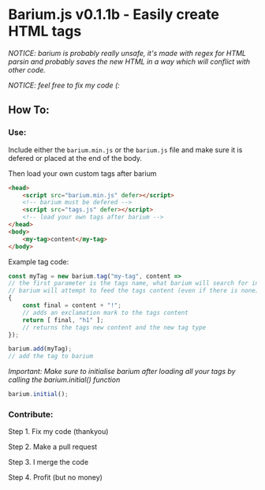 # Barium.js v0.1.1b - Easily create HTML tags

*NOTICE: barium is probably really unsafe, it's made with regex for HTML parsin and probably saves the new HTML in a way which will conflict with other code.*

*NOTICE: feel free to fix my code \(:*

## How To:
### Use:

Include either the `barium.min.js` or the `barium.js` file and make sure it is defered or placed at the end of the body.

Then load your own custom tags after barium
```html
<head>
    <script src="barium.min.js" defer></script>
    <!-- barium must be defered -->
    <script src="tags.js" defer></script>
    <!-- load your own tags after barium -->
</head>
<body>
    <my-tag>content</my-tag>
</body>
```

Example tag code:

```js
const myTag = new barium.tag("my-tag", content =>
// the first parameter is the tags name, what barium will search for in the HTML code
// barium will attempt to feed the tags content (even if there is none) into your custom function
{
    const final = content + "!"; 
    // adds an exclamation mark to the tags content
    return [ final, "h1" ];
    // returns the tags new content and the new tag type
});

barium.add(myTag);
// add the tag to barium
```

*Important: Make sure to initialise barium after loading all your tags by calling the barium.initial() function*

```js
barium.initial();
```

### Contribute:

Step 1. Fix my code (thankyou)

Step 2. Make a pull request

Step 3. I merge the code

Step 4. Profit (but no money)